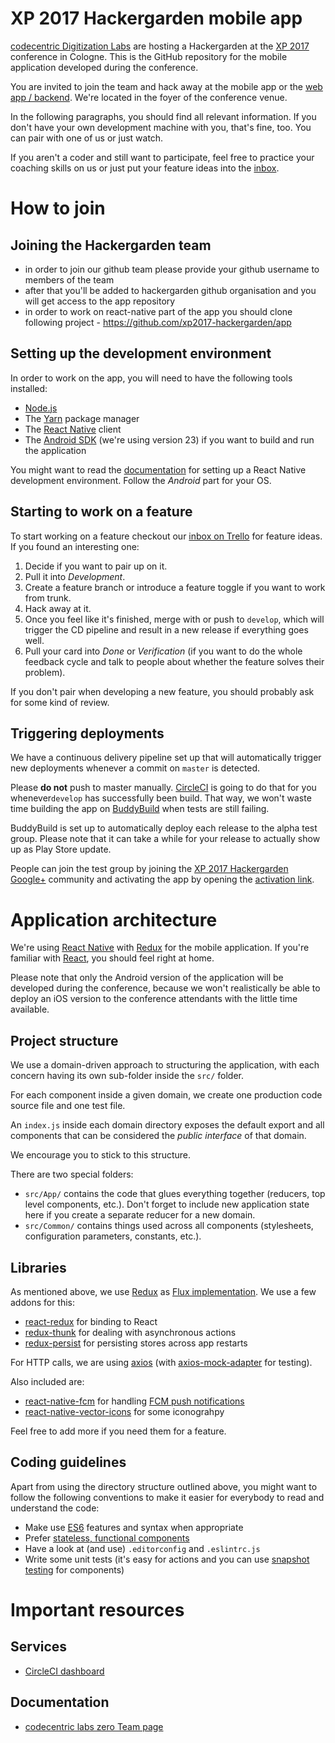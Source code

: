 # XP 2017 Hackergarden mobile app

[codecentric Digitization Labs](https://www.codecentric.de/dl) are hosting a Hackergarden at the [XP 2017](https://www.xp2017.org) conference in Cologne.
This is the GitHub repository for the mobile application developed during the conference.

You are invited to join the team and hack away at the mobile app or the [web app / backend](https://github.com/xp2017-hackergarden/server).
We're located in the foyer of the conference venue.

In the following paragraphs, you should find all relevant information. If you don't have your own development machine with you, that's fine, too. 
You can pair with one of us or just watch.

If you aren't a coder and still want to participate, feel free to practice your coaching skills on us or just put your feature ideas into the [inbox](https://trello.com/b/Etep7zB1/xp-2017-hackergarden).

# How to join

## Joining the Hackergarden team
* in order to join our github team please provide your github username to members of the team
* after that you'll be added to hackergarden github organisation and you will get access to the app repository
* in order to work on react-native part of the app you should clone following project - https://github.com/xp2017-hackergarden/app

## Setting up the development environment
In order to work on the app, you will need to have the following tools installed:

* [Node.js](https://nodejs.org)
* The [Yarn](https://yarnpkg.com) package manager
* The [React Native](https://www.npmjs.com/package/react-native-cli) client
* The [Android SDK](https://developer.android.com/studio/index.html) (we're using version 23) if you want to build and
run the application

You might want to read the [documentation](https://facebook.github.io/react-native/docs/getting-started.html) for
setting up a React Native development environment. Follow the *Android* part for your OS.

## Starting to work on a feature
To start working on a feature checkout our [inbox on Trello](https://trello.com/b/Etep7zB1/xp-2017-hackergarden) for
feature ideas.
If you found an interesting one:

1. Decide if you want to pair up on it.
2. Pull it into *Development*.
3. Create a feature branch or introduce a feature toggle if you want to work from trunk.
4. Hack away at it.
5. Once you feel like it's finished, merge with or push to `develop`, which will trigger the CD pipeline and result in a
new release
if everything goes well.
6. Pull your card into *Done* or *Verification* (if you want to do the whole feedback cycle and talk to people about
whether the feature solves their problem).

If you don't pair when developing a new feature, you should probably ask for some kind of review.


## Triggering deployments
We have a continuous delivery pipeline set up that will automatically trigger new deployments whenever a
commit on `master` is detected.

Please **do not** push to master manually. [CircleCI](https://circleci.com/) is going to
do that for you whenever`develop` has successfully been build. That way, we won't waste time building the app on
[BuddyBuild](https://www.buddybuild.com/) when tests are still failing.

BuddyBuild is set up to automatically deploy each release to the alpha test group. Please note that it can take a while
for your release to actually show up as Play Store update.

People can join the test group by joining the
[XP 2017 Hackergarden Google+](https://plus.google.com/communities/113114317075009069296) community and activating the
app by opening the [activation link](https://play.google.com/apps/testing/com.xpapp).

# Application architecture
We're using [React Native](https://facebook.github.io/react-native/) with [Redux](http://redux.js.org/) for the mobile application.
If you're familiar with [React](https://facebook.github.io/react/), you should feel right at home.

Please note that only the Android version of the application will be developed during the conference, because we won't realistically be able to deploy an iOS version to the conference attendants with the little time available.

## Project structure
We use a domain-driven approach to structuring the application, with each concern having its own sub-folder inside the ```src/``` folder.

For each component inside a given domain, we create one production code source file and one test file.

An `index.js` inside each domain directory exposes the default export and all components that can be considered the _public interface_ of that domain.

We encourage you to stick to this structure.

There are two special folders:

* `src/App/` contains the code that glues everything together
(reducers, top level components, etc.).  Don't forget to include new application state here if
 you create a separate reducer for a new domain.
* `src/Common/` contains things used across all components (stylesheets, configuration parameters, constants, etc.).

## Libraries
As mentioned above, we use [Redux](http://redux.js.org/) as [Flux implementation](https://facebook.github.io/flux/docs/overview.html). We use a few addons for this:

* [react-redux](https://github.com/reactjs/react-redux) for binding to React
* [redux-thunk](https://github.com/gaearon/redux-thunk) for dealing with asynchronous actions
* [redux-persist](https://github.com/rt2zz/redux-persist) for persisting stores across app restarts

For HTTP calls, we are using [axios](https://github.com/mzabriskie/axios) (with [axios-mock-adapter](https://github.com/ctimmerm/axios-mock-adapter) for testing).

Also included are:
* [react-native-fcm](https://github.com/evollu/react-native-fcm) for handling [FCM push notifications](https://firebase.google.com/docs/cloud-messaging/)
* [react-native-vector-icons](https://github.com/oblador/react-native-vector-icons) for some iconograhpy

Feel free to add more if you need them for a feature.

## Coding guidelines
Apart from using the directory structure outlined above, you might want to follow the following conventions to make it easier for everybody to read and understand the code:

 * Make use [ES6](http://es6-features.org) features and syntax when appropriate
 * Prefer [stateless, functional components](https://facebook.github.io/react/docs/components-and-props.html#functional-and-class-components)
 * Have a look at (and use) `.editorconfig` and `.eslintrc.js`
 * Write some unit tests (it's easy for actions and you can use [snapshot testing](https://facebook.github.io/jest/docs/snapshot-testing.html) for components)

# Important resources

## Services
* [CircleCI dashboard](https://circleci.com/gh/xp2017-hackergarden/app)

## Documentation
* [codecentric labs zero Team page](https://codecentric-labs-zero.github.io/)

